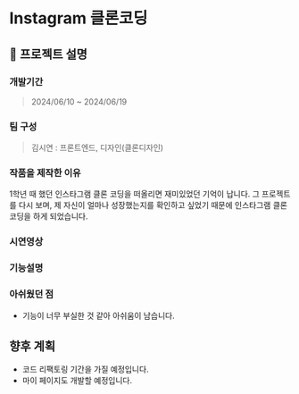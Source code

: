 # Instagram 클론코딩

## 📌 프로젝트 설명

### 개발기간
> 2024/06/10 ~ 2024/06/19

### 팀 구성
> 김시연 : 프론트엔드, 디자인(클론디자인)

### 작품을 제작한 이유
1학년 때 했던 인스타그램 클론 코딩을 떠올리면 재미있었던 기억이 납니다. 그 프로젝트를 다시 보며, 제 자신이 얼마나 성장했는지를 확인하고 싶었기 때문에 인스타그램 클론코딩을 하게 되었습니다.

### 시연영상

### 기능설명

### 아쉬웠던 점
- 기능이 너무 부실한 것 같아 아쉬움이 남습니다.

## 향후 계획
- 코드 리팩토링 기간을 가질 예정입니다.
- 마이 페이지도 개발할 예정입니다.
